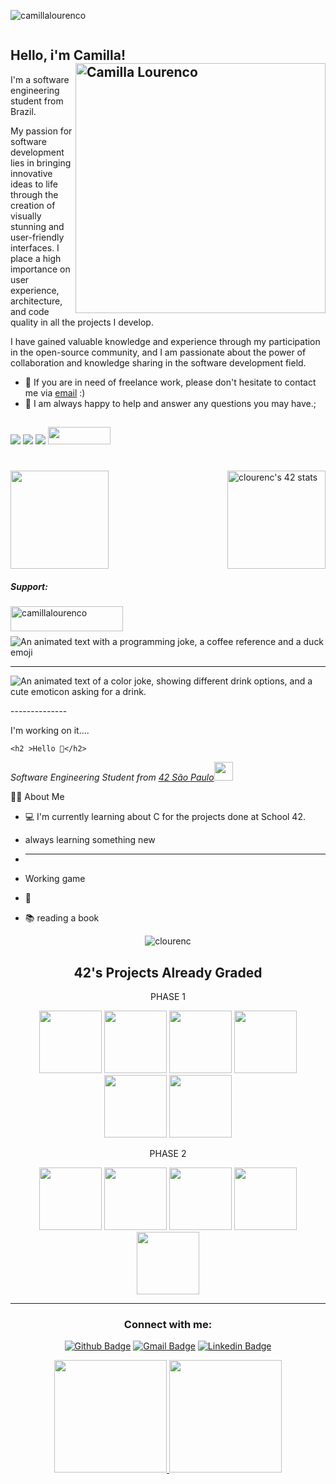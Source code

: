 
<p align="left"> <img src="https://komarev.com/ghpvc/?username=camillalourenco&label=Profile%20views&color=0e75b6&style=flat" alt="camillalourenco" /> </p>
<p align="left"> <a href="https://twitter.com/" target="blank"><img src="https://img.shields.io/twitter/follow/?logo=twitter&style=for-the-badge" alt="" /></a> </p>
  
  ## Hello, i'm Camilla! <img src="https://media.giphy.com/media/L1R1tvI9svkIWwpVYr/giphy.gif" min-width="400px" max-width="400px" width="400px" align="right" alt="Camilla Lourenco">

<div>
  <p>I'm a software engineering student from Brazil.</p>
    My passion for software development lies in bringing innovative ideas to life through the creation of visually stunning and user-friendly interfaces. I place a high importance on user experience, architecture, and code quality in all the projects I develop.</p>
  <p>I have gained valuable knowledge and experience through my participation in the open-source community, and I am passionate about the power of collaboration and knowledge sharing in the software development field.</p>
</div>




- 💼  If you are in need of freelance work, please don't hesitate to contact me via  [email](mailto:mscamillalourenco@gmail.com) :)
- 💬 I am always happy to help and answer any questions you may have.;

##

 
 
<div> 
   <a href="https://www.linkedin.com/in/camilla-lourenco/" target="_blank"><img src="https://img.shields.io/badge/-LinkedIn-%230077B5?style=for-the-badge&logo=linkedin&logoColor=white" target="_blank"></a>  
  <a href="https://www.instagram.com/camilla.lourenco/" target="_blank"><img src="https://img.shields.io/badge/-Instagram-%23E4405F?style=for-the-badge&logo=instagram&logoColor=white" target="_blank"></a>
    <a href = "mailto:mscamillalourenco@gmail.com"><img src="https://img.shields.io/badge/-Gmail-%23333?style=for-the-badge&logo=gmail&logoColor=white" target="_blank"></a>
  <a href = "https://discord.com/users/CamillaLourenco#5020"><img width="100" height="28" src="https://img.shields.io/badge/Discord-7289DA?style=for-the-badge&logo=discord&logoColor=white"/></a>
  
  #

  <a href="https://github.com/camillalourenco">
  <img align="center" height="157em" src="https://github-readme-stats.vercel.app/api?username=camillalourenco&show_icons=true&theme=gotham&border_radius=12%"/>
     
  <a href="https://github.com/JaeSeoKim/badge42">
  <img align="right" height="157em" src="https://badge42.vercel.app/api/v2/cl44ys7sc00310al9y8zqnige/stats?cursusId=21&coalitionId=undefined"alt="clourenc's 42 stats"/></a>


    
<h5 align="left">Support:</h5>
<p><a href="https://www.buymeacoffee.com/camillalourenco"> <img align="left" src="https://cdn.buymeacoffee.com/buttons/v2/default-yellow.png" height="40" width="180" alt="camillalourenco" /></a></p><br><br>

<div> 

<p align="left">
<img src="https://readme-typing-svg.herokuapp.com/?width=500&height=30&font=Roboto&color=adbac7&vCenter=true&size=16&duration=4000&lines=%E2%80%A2+Why+did+the+programmer+quit+his+job?;%E2%80%A2+He+didn't+get+array;%E2%80%A2+I+like+my+coffee+like+I+like+my+software%2C+debugger+🦆;%E2%80%A2+🤣" 
alt="An animated text with a programming joke, a coffee reference and a duck emoji"
title="An animated text with a programming joke, a coffee reference and a duck emoji">
</p>

----------------
<p align="left">
<img src="https://readme-typing-svg.herokuapp.com/?width=500&height=30&font=Roboto&color=adbac7&vCenter=true&size=16&duration=4000&lines=%E2%80%A2+If+you+like%2C+you+can+buy+me+a+coffee.;%E2%80%A2+Oh%2C+it+can+be+tea%2C+too.;%E2%80%A2+Oh%2C+no%2C+I+do+not+like+that.;%E2%80%A2+Could+be+a+hot+chocolate.;%E2%80%A2+🥺%2C+please!;%E2%80%A2+🥺👉👈..." 
alt="An animated text of a color joke, showing different drink options, and a cute emoticon asking for a drink."
title="An animated color joke, showing different drink options, and a cute emoticon asking for a drink.">
</p>
--------------



I'm working on it....






</details>
<!-- Herobrine: I'm still here, boy. -->
    
    
    
    <h2 >Hello 👋</h2> 
 
<p><em>Software Engineering Student from <a href="https://www.42sp.org.br/">42 São Paulo</a><img src="https://media.giphy.com/media/fkZukR450RQ1qnGaq9/giphy.gif" width="30"></em></p>
  
  🙋‍♀️  About Me
   
  * 💻 I'm currently learning about C for the projects done at School 42.
  * always learning something new
  * -----
  *  Working  game
  * 🤟

  * 📚 reading a book
  
  <p align="center"> <img src="https://komarev.com/ghpvc/?username=nandajfa&label=Profile%20views&color=0e75b6&style=flat" alt="clourenc" /> </p>

  ##    
  
<div align="center">  
  
<p align="center">
 <h2>42's Projects Already Graded </h2>
 <p>PHASE 1</p>
 <a href="https://github.com/cc/libft" target="_blank">  <img src="./src/libft1.png" height="100"></a>
<a href="https://github.com/cc/get_next_line" target="_blank"> <img src="./src/gnl.png" height="100"></a>
<a href="https://github.com/cc/ft_printf" target="_blank"> <img src="./src/ft_printfe.png" height="100"></a>
<a href="https://github.com/cc/Born2beRoot" target="_blank"> <img src="./src/born2beroote.png" height="100"></a>
<a href="https://github.com/cc/so_long" target="_blank"> <img src="./src/so_longm.png" height="100"></a>
<a href="https://github.com/cc/minitalk" target="_blank"> <img src="./src/minitalkm.png" height="100"></a>
 <p>PHASE 2</p>
<a href="https://github.com/cc/push_swap" target="_blank">  <img src="./src/push.png" height="100"></a>
<a href="https://github.com/cc/minishell" target="_blank"> <img src="./src/minishell.png" height="100"></a>
<a href="https://github.com/cc/philo" target="_blank"> <img src="/src/philos.png" height="100"></a>
<a href="https://github.com/cc/NetPractice" target="_blank"> <img src="./src/net.png" height="100"></a>
<a href="https://github.com/cc/cub3D" target="_blank"> <img src="./src/cub3d.png" height="100"></a>
</p>
 </div>
  
 
  <div align="center">  
 
------  
  
<h3 align="center">Connect with me:</h3>
  
  [![Github Badge](https://img.shields.io/badge/-Github-000?style=flat-square&logo=Github&logoColor=white&link=https://github.com/CamillaLourenco)](https://github.com/CamillaLourenco)
  [![Gmail Badge](https://img.shields.io/badge/-Gmail-c14438?style=flat-square&logo=Gmail&logoColor=white&link=mailto:clourenc@student.42sp.org)](mailto:clourenc@student.42sp.org)
  [![Linkedin Badge](https://img.shields.io/badge/-LinkedIn-blue?style=flat-square&logo=Linkedin&logoColor=white&link=https://www.linkedin.com/in/camilla-lourenco//)](https://www.linkedin.com/in/camilla-lourenco)<br>
  
  
  <a href="https://github.com/CamillaLourenco" target="_blank">
  <img height="180em" src="https://github-readme-stats.vercel.app/api?username=CamillaLourenco&show_icons=true&theme=dark&include_all_commits=true&count_private=true"/>
  <img height="180em" src="https://github-readme-stats.vercel.app/api/top-langs/?username=CamillaLourenco&layout=compact&langs_count=7&theme=dark"/>

  
 


